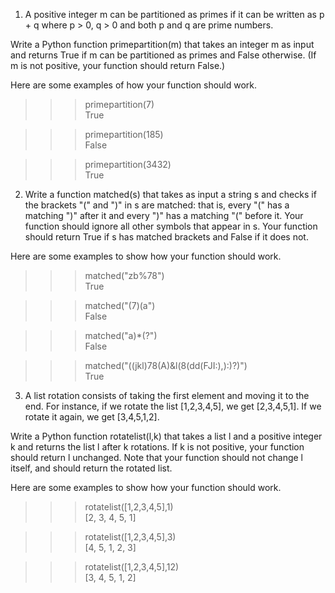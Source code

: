 1. A positive integer m can be partitioned as primes if it can be written as p + q where p > 0, q > 0 and both p and q are prime numbers.

Write a Python function primepartition(m) that takes an integer m as input and returns True if m can be partitioned as primes and False otherwise. (If m is not positive, your function should return False.)

Here are some examples of how your function should work.

>>> primepartition(7)<br>
True

>>> primepartition(185)<br>
False

>>> primepartition(3432)<br>
True

2. Write a function matched(s) that takes as input a string s and checks if the brackets "(" and ")" in s are matched: that is, every "(" has a matching ")" after it and every ")" has a matching "(" before it. Your function should ignore all other symbols that appear in s. Your function should return True if s has matched brackets and False if it does not.

Here are some examples to show how your function should work.

 
>>> matched("zb%78")<br>
True

>>> matched("(7)(a")<br>
False

>>> matched("a)*(?")<br>
False

>>> matched("((jkl)78(A)&l(8(dd(FJI:),):)?)")<br>
True

3. A list rotation consists of taking the first element and moving it to the end. For instance, if we rotate the list [1,2,3,4,5], we get [2,3,4,5,1]. If we rotate it again, we get [3,4,5,1,2].

Write a Python function rotatelist(l,k) that takes a list l and a positive integer k and returns the list l after k rotations. If k is not positive, your function should return l unchanged. Note that your function should not change l itself, and should return the rotated list.

Here are some examples to show how your function should work.

>>> rotatelist([1,2,3,4,5],1)<br>
[2, 3, 4, 5, 1]

>>> rotatelist([1,2,3,4,5],3)<br>
[4, 5, 1, 2, 3]

>>> rotatelist([1,2,3,4,5],12)<br>
[3, 4, 5, 1, 2]
